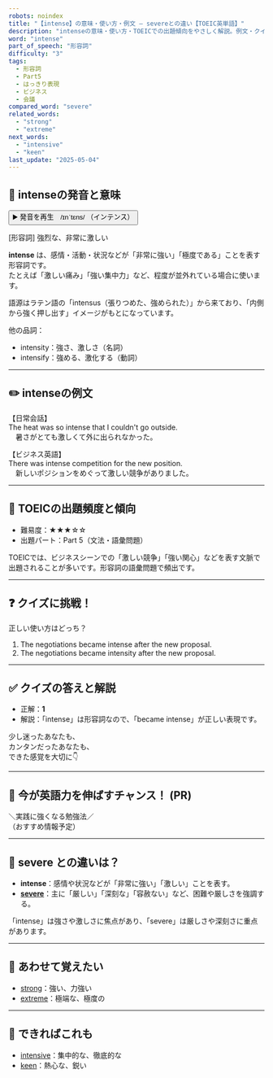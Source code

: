 ```yaml
---
robots: noindex
title: "【intense】の意味・使い方・例文 ― severeとの違い【TOEIC英単語】"
description: "intenseの意味・使い方・TOEICでの出題傾向をやさしく解説。例文・クイズ付きでsevereとの違いもわかりやすく学べます。"
word: "intense"
part_of_speech: "形容詞"
difficulty: "3"
tags:
  - 形容詞
  - Part5
  - はっきり表現
  - ビジネス
  - 会議
compared_word: "severe"
related_words:
  - "strong"
  - "extreme"
next_words:
  - "intensive"
  - "keen"
last_update: "2025-05-04"
---
```


## 🔰 intenseの発音と意味

<button class="play-audio" onclick="playTTS('intense')">
  <span class="play-audio-main">
    ▶️ 発音を再生　/ɪnˈtɛns/
  </span>
  <span class="play-audio-sub">
    （インテンス）
  </span>
</button>

[形容詞] 強烈な、非常に激しい

**intense** は、感情・活動・状況などが「非常に強い」「極度である」ことを表す形容詞です。  
たとえば「激しい痛み」「強い集中力」など、程度が並外れている場合に使います。

語源はラテン語の「intensus（張りつめた、強められた）」から来ており、「内側から強く押し出す」イメージがもとになっています。

他の品詞：  
- intensity：強さ、激しさ（名詞）
- intensify：強める、激化する（動詞）

---

## ✏️ intenseの例文

【日常会話】  
The heat was so intense that I couldn't go outside.  
　暑さがとても激しくて外に出られなかった。

【ビジネス英語】  
There was intense competition for the new position.  
　新しいポジションをめぐって激しい競争がありました。

---

## 🎯 TOEICの出題頻度と傾向

- 難易度：★★★☆☆
- 出題パート：Part 5（文法・語彙問題）

TOEICでは、ビジネスシーンでの「激しい競争」「強い関心」などを表す文脈で出題されることが多いです。形容詞の語彙問題で頻出です。

---

## ❓ クイズに挑戦！

正しい使い方はどっち？

1. The negotiations became intense after the new proposal.  
2. The negotiations became intensity after the new proposal.

---

## ✅ クイズの答えと解説

- 正解：**1**
- 解説：「intense」は形容詞なので、「became intense」が正しい表現です。

少し迷ったあなたも、  
カンタンだったあなたも、  
できた感覚を大切に👇️

---

## 🚀 今が英語力を伸ばすチャンス！ (PR)

<div class="info-center">
＼実践に強くなる勉強法／<br>  
（おすすめ情報予定）
</div>

---

## 🤔  severe との違いは？

- **intense**：感情や状況などが「非常に強い」「激しい」ことを表す。
- **[severe](/word/severe)**：主に「厳しい」「深刻な」「容赦ない」など、困難や厳しさを強調する。

「intense」は強さや激しさに焦点があり、「severe」は厳しさや深刻さに重点があります。

---

## 🧩 あわせて覚えたい

- [strong](/word/strong)：強い、力強い
- [extreme](/word/extreme)：極端な、極度の

---

## 📖 できればこれも

- [intensive](/word/intensive)：集中的な、徹底的な
- [keen](/word/keen)：熱心な、鋭い

<!-- cvid: aid13_bid46 -->
